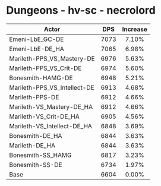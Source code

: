 # Dungeons - hv-sc - necrolord
| Actor | DPS | Increase |
|---|:---:|:---:|
|Emeni-LbE_GC-DE|7073|7.10%|
|Emeni-LbE-DE_HA|7065|6.98%|
|Marileth-PPS_VS_Mastery-DE|6976|5.63%|
|Marileth-PPS_VS_Crit-DE|6974|5.60%|
|Bonesmith-HAMG-DE|6948|5.21%|
|Marileth-PPS_VS_Intellect-DE|6913|4.68%|
|Marileth-PPS-DE|6912|4.66%|
|Marileth-VS_Mastery-DE_HA|6912|4.66%|
|Marileth-VS_Crit-DE_HA|6905|4.56%|
|Marileth-VS_Intellect-DE_HA|6848|3.69%|
|Bonesmith-DE_HA|6844|3.63%|
|Marileth-DE_HA|6844|3.63%|
|Bonesmith-SS_HAMG|6817|3.23%|
|Bonesmith-SS-DE|6734|1.97%|
|Base|6604|0.00%|
